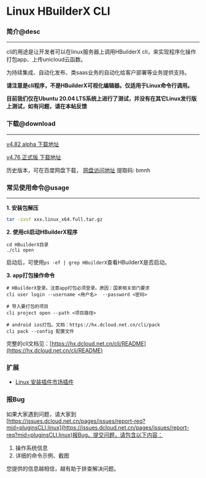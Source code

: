 # Linux HBuilderX CLI

### 简介@desc
-------------------

cli的用途是让开发者可以在linux服务器上调用HBuilderX cli，来实现程序化操作打包app、上传unicloud云函数。

为持续集成、自动化发布、类saas业务的自动化给客户部署等业务提供支持。

**请注意是cli程序，不是HBuilderX可视化编辑器。仅适用于Linux命令行调用。**

**目前我们仅在Ubuntu 20.04 LTS系统上进行了测试，并没有在其它Linux发行版上测试，如有问题，请在本帖反馈**

### 下载@download
--------------------------

<!-- <div style="display: block; line-height: 40px;" id="hx_alpha_download"></div>
<div style="display: block; line-height: 40px;" id="hx_release_download"></div> -->

<a id="download_alpha" download="" href="https://download1.dcloud.net.cn/download/HBuilderX.4.82.2025093004-alpha.linux_x64.full.tar.gz" target="_blank"> v4.82 alpha 下载地址</a>

<a id="download_release" download="" href="https://download1.dcloud.net.cn/download/HBuilderX.4.76.2025082103.linux_x64.full.tar.gz" target="_blank"> v4.76 正式版 下载地址</a>

历史版本，可在百度网盘下载， [网盘访问地址](https://pan.baidu.com/s/1kvigifhSaEImD-gCx_DQ8Q)
提取码: bmnh

### 常见使用命令@usage
--------------------------

**1. 安装包解压**

```bash
tar -zxvf xxx.linux_x64.full.tar.gz
```

**2. 使用cli启动HBuilderX程序**

```
cd HBuilderX目录
./cli open
```

启动后，可使用`ps -ef | grep HBuilderX`查看HBuilderX是否启动。

**3.  app打包操作命令**

```
# HBuilderX登录。注意app打包必须登录。原因：国家相关部门要求
cli user login --username <用户名>  --password <密码>

# 导入要打包的项目
cli project open --path <项目路径>

# android ios打包。文档：https://hx.dcloud.net.cn/cli/pack
cli pack --config 配置文件
```

完整的cli文档见：[https://hx.dcloud.net.cn/cli/README](https://hx.dcloud.net.cn/cli/README)

### 扩展

- [Linux 安装插件市场插件](/cli/linux-install-market-plugin)

### 报Bug

如果大家遇到问题，请大家到[https://issues.dcloud.net.cn/pages/issues/report-req?mid=pluginsCLI.linux](https://issues.dcloud.net.cn/pages/issues/report-req?mid=pluginsCLI.linux)报Bug。提交问题，请包含以下内容：
1. 操作系统信息
2. 详细的命令示例、截图

您提供的信息越相信，越有助于排查解决问题。
